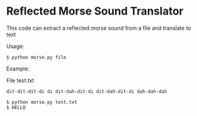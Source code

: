 ﻿# Reflected Morse Sound Translator
This code can extract a reflected morse sound from a file and translate to text

Usage:

    $ python morse.py file
    
Example:

File test.txt

    dit-dit-dit-di di dit-dah-dit-di dit-dah-dit-di dah-dah-dah
    
    $ python morse.py test.txt
    $ HELLO
